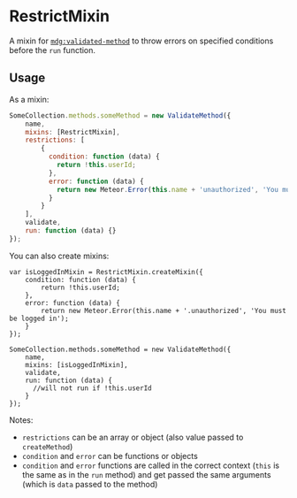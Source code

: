 RestrictMixin
=============

A mixin for [`mdg:validated-method`](https://github.com/meteor/validated-method) to throw errors on specified conditions before the `run` function.

Usage
-----

As a mixin:

```js
SomeCollection.methods.someMethod = new ValidateMethod({
    name,
    mixins: [RestrictMixin],
    restrictions: [
        {
          condition: function (data) {
            return !this.userId;
          },
          error: function (data) {
            return new Meteor.Error(this.name + 'unauthorized', 'You must be logged in');
          }
        }
    ],
    validate,
    run: function (data) {}
});
```

You can also create mixins:

```
var isLoggedInMixin = RestrictMixin.createMixin({
    condition: function (data) {
        return !this.userId;
    },
    error: function (data) {
        return new Meteor.Error(this.name + '.unauthorized', 'You must be logged in');
    }
});

SomeCollection.methods.someMethod = new ValidateMethod({
    name,
    mixins: [isLoggedInMixin],
    validate,
    run: function (data) {
      //will not run if !this.userId
    }
});
```

Notes:
- `restrictions` can be an array or object (also value passed to `createMethod`)
- `condition` and `error` can be functions or objects
- `condition` and `error` functions are called in the correct context (`this` is the same as in the `run` method) and get passed the same arguments (which is `data` passed to the method)